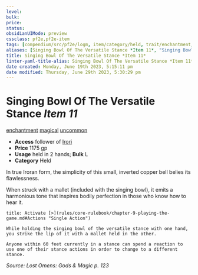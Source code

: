 ```yaml
---
level:
bulk:
price:
status:
obsidianUIMode: preview
cssclass: pf2e,pf2e-item
tags: [compendium/src/pf2e/logm, item/category/held, trait/enchantment, trait/magical, trait/uncommon]
aliases: [Singing Bowl Of The Versatile Stance *Item 11*, "Singing Bowl Of The Versatile Stance"]
title: Singing Bowl Of The Versatile Stance *Item 11*
linter-yaml-title-alias: Singing Bowl Of The Versatile Stance *Item 11*
date created: Monday, June 19th 2023, 5:15:11 pm
date modified: Thursday, June 29th 2023, 5:30:29 pm
---
```


# Singing Bowl Of The Versatile Stance *Item 11*

[enchantment](rules/traits/enchantment.md) [magical](rules/traits/magical.md) [uncommon](rules/traits/uncommon.md)  

- **Access** follower of [Irori](compendium/setting/deities/irori.md)
- **Price** 1175 gp
- **Usage** held in 2 hands; **Bulk** L
- **Category** Held

In true Iroran form, the simplicity of this small, inverted copper bell belies its flawlessness.

When struck with a mallet (included with the singing bowl), it emits a harmonious tone that inspires bodily perfection in those who know how to hear it.

```ad-embed-ability
title: Activate [>](rules/core-rulebook/chapter-9-playing-the-game.md#Actions "Single Action")

While holding the singing bowl of the versatile stance with one hand, you strike the lip of it with a mallet held in the other.

Anyone within 60 feet currently in a stance can spend a reaction to use one of their stance actions in order to change to a different stance.
```

*Source: Lost Omens: Gods & Magic p. 123*
